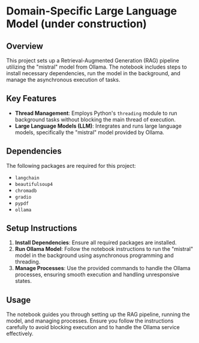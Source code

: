 # Domain-Specific Large Language Model (under construction)

## Overview
This project sets up a Retrieval-Augmented Generation (RAG) pipeline utilizing the "mistral" model from Ollama. The notebook includes steps to install necessary dependencies, run the model in the background, and manage the asynchronous execution of tasks.

## Key Features
- **Thread Management**: Employs Python's `threading` module to run background tasks without blocking the main thread of execution.
- **Large Language Models (LLM)**: Integrates and runs large language models, specifically the "mistral" model provided by Ollama.

## Dependencies
The following packages are required for this project:
- `langchain`
- `beautifulsoup4`
- `chromadb`
- `gradio`
- `pypdf`
- `ollama`

## Setup Instructions
1. **Install Dependencies**: Ensure all required packages are installed.
2. **Run Ollama Model**: Follow the notebook instructions to run the "mistral" model in the background using asynchronous programming and threading.
3. **Manage Processes**: Use the provided commands to handle the Ollama processes, ensuring smooth execution and handling unresponsive states.

## Usage
The notebook guides you through setting up the RAG pipeline, running the model, and managing processes. Ensure you follow the instructions carefully to avoid blocking execution and to handle the Ollama service effectively.
